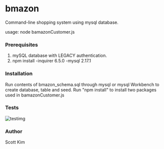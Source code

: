 # bmazon
Command-line shopping system using mysql database.

usage: node bamazonCustomer.js

### Prerequisites
1. mySQL database with LEGACY authentication.
2. npm install
-inquirer 6.5.0
-mysql 2.17.1

### Installation
Run contents of bmazon_schema.sql through mysql or mysql Workbench to create database, table and seed.
Run "npm install" to install two packages used in bamazonCustomer.js

### Tests
![testimg](https://i.imgur.com/MAmVb7K.gif)

### Author
Scott Kim
